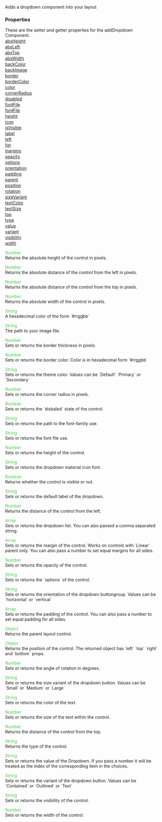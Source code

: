 Adds a dropdown component into your layout


<h3>Properties</h3>These are the setter and getter properties for the addDropdown Component.<div class="samp" style="margin-top:2px;"><a href="#absheight-0" data-transition="pop" data-rel="popup" class="ui-link">absHeight </a></div><div class="samp" style="margin-top:2px;"><a href="#absleft-5" data-transition="pop" data-rel="popup" class="ui-link">absLeft </a></div><div class="samp" style="margin-top:2px;"><a href="#abstop-10" data-transition="pop" data-rel="popup" class="ui-link">absTop </a></div><div class="samp" style="margin-top:2px;"><a href="#abswidth-15" data-transition="pop" data-rel="popup" class="ui-link">absWidth </a></div><div class="samp" style="margin-top:2px;"><a href="#backcolor-20" data-transition="pop" data-rel="popup" class="ui-link">backColor </a></div><div class="samp" style="margin-top:2px;"><a href="#backimage-25" data-transition="pop" data-rel="popup" class="ui-link">backImage </a></div><div class="samp" style="margin-top:2px;"><a href="#border-30" data-transition="pop" data-rel="popup" class="ui-link">border </a></div><div class="samp" style="margin-top:2px;"><a href="#bordercolor-35" data-transition="pop" data-rel="popup" class="ui-link">borderColor </a></div><div class="samp" style="margin-top:2px;"><a href="#color-40" data-transition="pop" data-rel="popup" class="ui-link">color </a></div><div class="samp" style="margin-top:2px;"><a href="#cornerradius-45" data-transition="pop" data-rel="popup" class="ui-link">cornerRadius </a></div><div class="samp" style="margin-top:2px;"><a href="#disabled-50" data-transition="pop" data-rel="popup" class="ui-link">disabled </a></div><div class="samp" style="margin-top:2px;"><a href="#fontfile-55" data-transition="pop" data-rel="popup" class="ui-link">fontFile </a></div><div class="samp" style="margin-top:2px;"><a href="#fontfile-60" data-transition="pop" data-rel="popup" class="ui-link">fontFile </a></div><div class="samp" style="margin-top:2px;"><a href="#height-65" data-transition="pop" data-rel="popup" class="ui-link">height </a></div><div class="samp" style="margin-top:2px;"><a href="#icon-70" data-transition="pop" data-rel="popup" class="ui-link">icon </a></div><div class="samp" style="margin-top:2px;"><a href="#isvisible-75" data-transition="pop" data-rel="popup" class="ui-link">isVisible </a></div><div class="samp" style="margin-top:2px;"><a href="#label-80" data-transition="pop" data-rel="popup" class="ui-link">label </a></div><div class="samp" style="margin-top:2px;"><a href="#left-85" data-transition="pop" data-rel="popup" class="ui-link">left </a></div><div class="samp" style="margin-top:2px;"><a href="#list-90" data-transition="pop" data-rel="popup" class="ui-link">list </a></div><div class="samp" style="margin-top:2px;"><a href="#margins-95" data-transition="pop" data-rel="popup" class="ui-link">margins </a></div><div class="samp" style="margin-top:2px;"><a href="#opacity-100" data-transition="pop" data-rel="popup" class="ui-link">opacity </a></div><div class="samp" style="margin-top:2px;"><a href="#options-105" data-transition="pop" data-rel="popup" class="ui-link">options </a></div><div class="samp" style="margin-top:2px;"><a href="#orientation-110" data-transition="pop" data-rel="popup" class="ui-link">orientation </a></div><div class="samp" style="margin-top:2px;"><a href="#padding-115" data-transition="pop" data-rel="popup" class="ui-link">padding </a></div><div class="samp" style="margin-top:2px;"><a href="#parent-120" data-transition="pop" data-rel="popup" class="ui-link">parent </a></div><div class="samp" style="margin-top:2px;"><a href="#position-125" data-transition="pop" data-rel="popup" class="ui-link">position </a></div><div class="samp" style="margin-top:2px;"><a href="#rotation-130" data-transition="pop" data-rel="popup" class="ui-link">rotation </a></div><div class="samp" style="margin-top:2px;"><a href="#sizevariant-135" data-transition="pop" data-rel="popup" class="ui-link">sizeVariant </a></div><div class="samp" style="margin-top:2px;"><a href="#textcolor-140" data-transition="pop" data-rel="popup" class="ui-link">textColor </a></div><div class="samp" style="margin-top:2px;"><a href="#textsize-145" data-transition="pop" data-rel="popup" class="ui-link">textSize </a></div><div class="samp" style="margin-top:2px;"><a href="#top-150" data-transition="pop" data-rel="popup" class="ui-link">top </a></div><div class="samp" style="margin-top:2px;"><a href="#type-155" data-transition="pop" data-rel="popup" class="ui-link">type </a></div><div class="samp" style="margin-top:2px;"><a href="#value-160" data-transition="pop" data-rel="popup" class="ui-link">value </a></div><div class="samp" style="margin-top:2px;"><a href="#variant-165" data-transition="pop" data-rel="popup" class="ui-link">variant </a></div><div class="samp" style="margin-top:2px;"><a href="#visibility-170" data-transition="pop" data-rel="popup" class="ui-link">visibility </a></div><div class="samp" style="margin-top:2px;"><a href="#width-175" data-transition="pop" data-rel="popup" class="ui-link">width </a></div>
<div data-role="popup" id="absheight-0" class="ui-content"><p><span style="color:#4c4;">Number</span><br>Returns the absolute height of the control in pixels.</p></div><div data-role="popup" id="absleft-5" class="ui-content"><p><span style="color:#4c4;">Number</span><br>Returns the absolute distance of the control from the left in pixels.</p></div><div data-role="popup" id="abstop-10" class="ui-content"><p><span style="color:#4c4;">Number</span><br>Returns the absolute distance of the control from the top in pixels.</p></div><div data-role="popup" id="abswidth-15" class="ui-content"><p><span style="color:#4c4;">Number</span><br>Returns the absolute width of the control in pixels.</p></div><div data-role="popup" id="backcolor-20" class="ui-content"><p><span style="color:#4c4;">String</span><br>A hexadecimal color of the form `#rrggbb`</p></div><div data-role="popup" id="backimage-25" class="ui-content"><p><span style="color:#4c4;">String</span><br>The path to your image file.</p></div><div data-role="popup" id="border-30" class="ui-content"><p><span style="color:#4c4;">Number</span><br>Sets or returns the border thickness in pixels.</p></div><div data-role="popup" id="bordercolor-35" class="ui-content"><p><span style="color:#4c4;">Number</span><br>Sets or returns the border color. Color is in hexadecimal form `#rrggbb`</p></div><div data-role="popup" id="color-40" class="ui-content"><p><span style="color:#4c4;">String</span><br>Sets or returns the theme color. Values can be `Default` `Primary` or `Secondary`</p></div><div data-role="popup" id="cornerradius-45" class="ui-content"><p><span style="color:#4c4;">Number</span><br>Sets or returns the corner radius in pixels.</p></div><div data-role="popup" id="disabled-50" class="ui-content"><p><span style="color:#4c4;">Boolean</span><br>Sets or returns the `disbaled` state of the control.</p></div><div data-role="popup" id="fontfile-55" class="ui-content"><p><span style="color:#4c4;">String</span><br>Sets or returns the path to the font-family use.</p></div><div data-role="popup" id="fontfile-60" class="ui-content"><p><span style="color:#4c4;">String</span><br>Sets or returns the font file use.</p></div><div data-role="popup" id="height-65" class="ui-content"><p><span style="color:#4c4;">Number</span><br>Sets or returns the height of the control.</p></div><div data-role="popup" id="icon-70" class="ui-content"><p><span style="color:#4c4;">String</span><br>Sets or returns the dropdown material icon font.</p></div><div data-role="popup" id="isvisible-75" class="ui-content"><p><span style="color:#4c4;">Boolean</span><br>Returns whether the control is visible or not.</p></div><div data-role="popup" id="label-80" class="ui-content"><p><span style="color:#4c4;">String</span><br>Sets or returns the default label of the dropdown.</p></div><div data-role="popup" id="left-85" class="ui-content"><p><span style="color:#4c4;">Number</span><br>Returns the distance of the control from the left.</p></div><div data-role="popup" id="list-90" class="ui-content"><p><span style="color:#4c4;">Array</span><br>Sets or returns the dropdown list. You can also passed a comma separated string.</p></div><div data-role="popup" id="margins-95" class="ui-content"><p><span style="color:#4c4;">Array</span><br>Sets or returns the margin of the control. Works on controls with `Linear` parent only. You can also pass a number to set equal margins for all sides.</p></div><div data-role="popup" id="opacity-100" class="ui-content"><p><span style="color:#4c4;">Number</span><br>Sets or returns the opacity of the control.</p></div><div data-role="popup" id="options-105" class="ui-content"><p><span style="color:#4c4;">String</span><br>Sets or returns the `options` of the control.</p></div><div data-role="popup" id="orientation-110" class="ui-content"><p><span style="color:#4c4;">String</span><br>Sets or returns the orientation of the dropdown buttongroup. Values can be `horizontal` or `vertical`</p></div><div data-role="popup" id="padding-115" class="ui-content"><p><span style="color:#4c4;">Array</span><br>Sets or returns the padding of the control. You can also pass a number to set equal padding for all sides.</p></div><div data-role="popup" id="parent-120" class="ui-content"><p><span style="color:#4c4;">Object</span><br>Returns the parent layout control.</p></div><div data-role="popup" id="position-125" class="ui-content"><p><span style="color:#4c4;">Object</span><br>Returns the position of the control. The returned object has `left` `top` `right` and `bottom` props.</p></div><div data-role="popup" id="rotation-130" class="ui-content"><p><span style="color:#4c4;">Number</span><br>Sets or returns the angle of rotation in degrees.</p></div><div data-role="popup" id="sizevariant-135" class="ui-content"><p><span style="color:#4c4;">String</span><br>Sets or returns the size variant of the dropdown button. Values can be `Small` or `Medium` or `Large`</p></div><div data-role="popup" id="textcolor-140" class="ui-content"><p><span style="color:#4c4;">String</span><br>Sets or returns the color of the text.</p></div><div data-role="popup" id="textsize-145" class="ui-content"><p><span style="color:#4c4;">Number</span><br>Sets or returns the size of the text within the control.</p></div><div data-role="popup" id="top-150" class="ui-content"><p><span style="color:#4c4;">Number</span><br>Returns the distance of the control from the top.</p></div><div data-role="popup" id="type-155" class="ui-content"><p><span style="color:#4c4;">String</span><br>Returns the type of the control.</p></div><div data-role="popup" id="value-160" class="ui-content"><p><span style="color:#4c4;">String</span><br>Sets or returns the value of the Dropdown. If you pass a number it will be treated as the index of the corresponding item in the choices.</p></div><div data-role="popup" id="variant-165" class="ui-content"><p><span style="color:#4c4;">String</span><br>Sets or returns the variant of the dropdown button. Values can be `Contained` or `Outlined` or `Text`</p></div><div data-role="popup" id="visibility-170" class="ui-content"><p><span style="color:#4c4;">String</span><br>Sets or returns the visibility of the control.</p></div><div data-role="popup" id="width-175" class="ui-content"><p><span style="color:#4c4;">Number</span><br>Sets or returns the width of the control.</p></div>